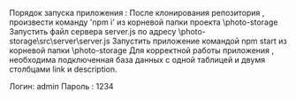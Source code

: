 Порядок запуска приложения :
После клонирования репозитория , произвести команду 'npm i' из корневой папки проекта \photo-storage
Запустить файл сервера server.js по адресу \photo-storage\src\server\server.js
Запустить приложение командой npm start из корневой папки \photo-storage
Для корректной работы приложения , необходима подключенная база данных с одной таблицей и двумя столбцами link и description.

Логин: admin 
Пароль : 1234
